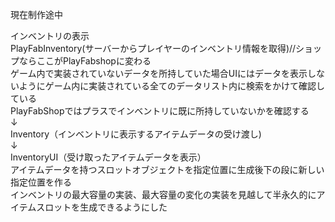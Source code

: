 現在制作途中

インベントリの表示                       
PlayFabInventory(サーバーからプレイヤーのインベントリ情報を取得)//ショップならここがPlayFabshopに変わる <br>
ゲーム内で実装されていないデータを所持していた場合UIにはデータを表示しないようにゲーム内に実装されている全てのデータリスト内に検索をかけて確認している<br>
PlayFabShopではプラスでインベントリに既に所持していないかを確認する<br>
↓<br>
Inventory（インベントリに表示するアイテムデータの受け渡し)   
↓<br>
InventoryUI（受け取ったアイテムデータを表示）<br>
アイテムデータを持つスロットオブジェクトを指定位置に生成後下の段に新しい指定位置を作る<br>
インベントリの最大容量の実装、最大容量の変化の実装を見越して半永久的にアイテムスロットを生成できるようにした

<br>


